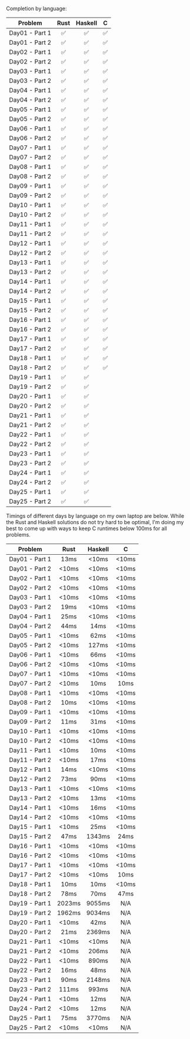 Completion by language:

| Problem| Rust| Haskell| C|
| :---: | :---: | :---: | :---: |
| Day01 - Part 1 | ✅ | ✅ | ✅ |
| Day01 - Part 2 | ✅ | ✅ | ✅ |
| Day02 - Part 1 | ✅ | ✅ | ✅ |
| Day02 - Part 2 | ✅ | ✅ | ✅ |
| Day03 - Part 1 | ✅ | ✅ | ✅ |
| Day03 - Part 2 | ✅ | ✅ | ✅ |
| Day04 - Part 1 | ✅ | ✅ | ✅ |
| Day04 - Part 2 | ✅ | ✅ | ✅ |
| Day05 - Part 1 | ✅ | ✅ | ✅ |
| Day05 - Part 2 | ✅ | ✅ | ✅ |
| Day06 - Part 1 | ✅ | ✅ | ✅ |
| Day06 - Part 2 | ✅ | ✅ | ✅ |
| Day07 - Part 1 | ✅ | ✅ | ✅ |
| Day07 - Part 2 | ✅ | ✅ | ✅ |
| Day08 - Part 1 | ✅ | ✅ | ✅ |
| Day08 - Part 2 | ✅ | ✅ | ✅ |
| Day09 - Part 1 | ✅ | ✅ | ✅ |
| Day09 - Part 2 | ✅ | ✅ | ✅ |
| Day10 - Part 1 | ✅ | ✅ | ✅ |
| Day10 - Part 2 | ✅ | ✅ | ✅ |
| Day11 - Part 1 | ✅ | ✅ | ✅ |
| Day11 - Part 2 | ✅ | ✅ | ✅ |
| Day12 - Part 1 | ✅ | ✅ | ✅ |
| Day12 - Part 2 | ✅ | ✅ | ✅ |
| Day13 - Part 1 | ✅ | ✅ | ✅ |
| Day13 - Part 2 | ✅ | ✅ | ✅ |
| Day14 - Part 1 | ✅ | ✅ | ✅ |
| Day14 - Part 2 | ✅ | ✅ | ✅ |
| Day15 - Part 1 | ✅ | ✅ | ✅ |
| Day15 - Part 2 | ✅ | ✅ | ✅ |
| Day16 - Part 1 | ✅ | ✅ | ✅ |
| Day16 - Part 2 | ✅ | ✅ | ✅ |
| Day17 - Part 1 | ✅ | ✅ | ✅ |
| Day17 - Part 2 | ✅ | ✅ | ✅ |
| Day18 - Part 1 | ✅ | ✅ | ✅ |
| Day18 - Part 2 | ✅ | ✅ | ✅ |
| Day19 - Part 1 | ✅ | ✅ |   |
| Day19 - Part 2 | ✅ | ✅ |   |
| Day20 - Part 1 | ✅ | ✅ |   |
| Day20 - Part 2 | ✅ | ✅ |   |
| Day21 - Part 1 | ✅ | ✅ |   |
| Day21 - Part 2 | ✅ | ✅ |   |
| Day22 - Part 1 | ✅ | ✅ |   |
| Day22 - Part 2 | ✅ | ✅ |   |
| Day23 - Part 1 | ✅ | ✅ |   |
| Day23 - Part 2 | ✅ | ✅ |   |
| Day24 - Part 1 | ✅ | ✅ |   |
| Day24 - Part 2 | ✅ | ✅ |   |
| Day25 - Part 1 | ✅ | ✅ |   |
| Day25 - Part 2 | ✅ | ✅ |   |

Timings of different days by language on my own laptop are below. While the Rust and Haskell
solutions do not try hard to be optimal, I'm doing my best to come up with ways to keep C
runtimes below 100ms for all problems.

| Problem| Rust| Haskell| C|
| :---: | :---: | :---: | :---: |
| Day01 - Part 1 | 13ms | <10ms | <10ms |
| Day01 - Part 2 | <10ms | <10ms | <10ms |
| Day02 - Part 1 | <10ms | <10ms | <10ms |
| Day02 - Part 2 | <10ms | <10ms | <10ms |
| Day03 - Part 1 | <10ms | <10ms | <10ms |
| Day03 - Part 2 | 19ms | <10ms | <10ms |
| Day04 - Part 1 | 25ms | <10ms | <10ms |
| Day04 - Part 2 | 44ms | 14ms | <10ms |
| Day05 - Part 1 | <10ms | 62ms | <10ms |
| Day05 - Part 2 | <10ms | 127ms | <10ms |
| Day06 - Part 1 | <10ms | 66ms | <10ms |
| Day06 - Part 2 | <10ms | <10ms | <10ms |
| Day07 - Part 1 | <10ms | <10ms | <10ms |
| Day07 - Part 2 | <10ms | 10ms | 10ms |
| Day08 - Part 1 | <10ms | <10ms | <10ms |
| Day08 - Part 2 | 10ms | <10ms | <10ms |
| Day09 - Part 1 | <10ms | <10ms | <10ms |
| Day09 - Part 2 | 11ms | 31ms | <10ms |
| Day10 - Part 1 | <10ms | <10ms | <10ms |
| Day10 - Part 2 | <10ms | <10ms | <10ms |
| Day11 - Part 1 | <10ms | 10ms | <10ms |
| Day11 - Part 2 | <10ms | 17ms | <10ms |
| Day12 - Part 1 | 14ms | <10ms | <10ms |
| Day12 - Part 2 | 73ms | 90ms | <10ms |
| Day13 - Part 1 | <10ms | <10ms | <10ms |
| Day13 - Part 2 | <10ms | 13ms | <10ms |
| Day14 - Part 1 | <10ms | 16ms | <10ms |
| Day14 - Part 2 | <10ms | <10ms | <10ms |
| Day15 - Part 1 | <10ms | 25ms | <10ms |
| Day15 - Part 2 | 47ms | 1343ms | 24ms |
| Day16 - Part 1 | <10ms | <10ms | <10ms |
| Day16 - Part 2 | <10ms | <10ms | <10ms |
| Day17 - Part 1 | <10ms | <10ms | <10ms |
| Day17 - Part 2 | <10ms | <10ms | 10ms |
| Day18 - Part 1 | 10ms | 10ms | <10ms |
| Day18 - Part 2 | 78ms | 70ms | 47ms |
| Day19 - Part 1 | 2023ms | 9055ms | N/A |
| Day19 - Part 2 | 1962ms | 9034ms | N/A |
| Day20 - Part 1 | <10ms | 42ms | N/A |
| Day20 - Part 2 | 21ms | 2369ms | N/A |
| Day21 - Part 1 | <10ms | <10ms | N/A |
| Day21 - Part 2 | <10ms | 206ms | N/A |
| Day22 - Part 1 | <10ms | 890ms | N/A |
| Day22 - Part 2 | 16ms | 48ms | N/A |
| Day23 - Part 1 | 90ms | 2148ms | N/A |
| Day23 - Part 2 | 111ms | 993ms | N/A |
| Day24 - Part 1 | <10ms | 12ms | N/A |
| Day24 - Part 2 | <10ms | 12ms | N/A |
| Day25 - Part 1 | 75ms | 3770ms | N/A |
| Day25 - Part 2 | <10ms | <10ms | N/A |
